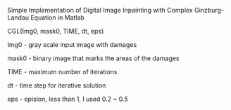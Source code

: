 Simple Implementation of Digital Image Inpainting with Complex Ginzburg-Landau Equation in Matlab

CGL(Img0, mask0, TIME, dt, eps)

Img0 - gray scale input image with damages

mask0 - binary image that marks the areas of the damages

TIME - maximum number of iterations

dt - time step for iterative solution

eps - epislon, less than 1, I used 0.2 ~ 0.5
